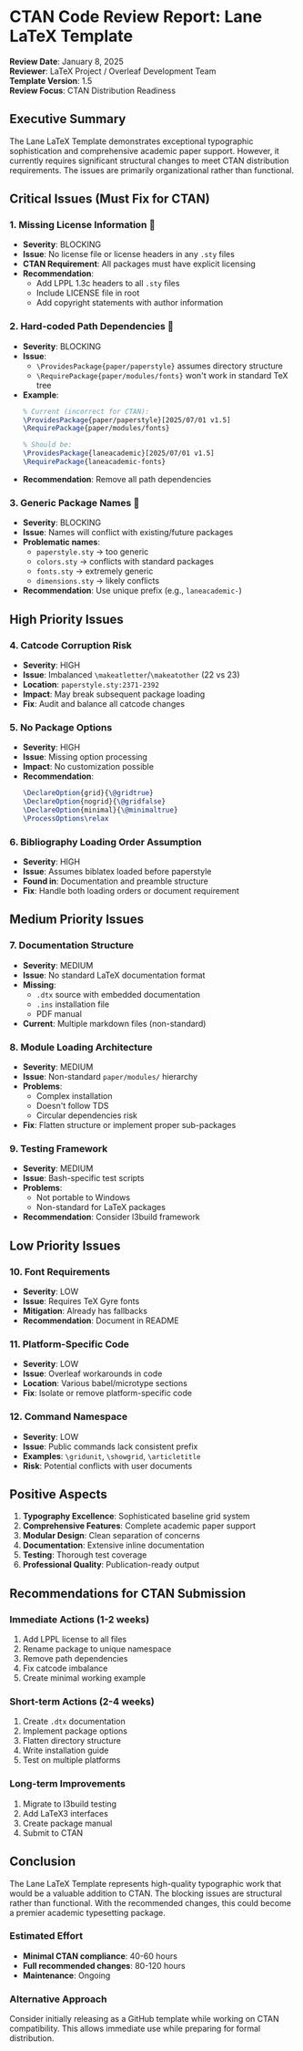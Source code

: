 # CTAN Code Review Report: Lane LaTeX Template

**Review Date**: January 8, 2025  
**Reviewer**: LaTeX Project / Overleaf Development Team  
**Template Version**: 1.5  
**Review Focus**: CTAN Distribution Readiness  

## Executive Summary

The Lane LaTeX Template demonstrates exceptional typographic sophistication and comprehensive academic paper support. However, it currently requires significant structural changes to meet CTAN distribution requirements. The issues are primarily organizational rather than functional.

## Critical Issues (Must Fix for CTAN)

### 1. **Missing License Information** 🚨
- **Severity**: BLOCKING
- **Issue**: No license file or license headers in any `.sty` files
- **CTAN Requirement**: All packages must have explicit licensing
- **Recommendation**: 
  - Add LPPL 1.3c headers to all `.sty` files
  - Include LICENSE file in root
  - Add copyright statements with author information

### 2. **Hard-coded Path Dependencies** 🚨
- **Severity**: BLOCKING
- **Issue**: 
  - `\ProvidesPackage{paper/paperstyle}` assumes directory structure
  - `\RequirePackage{paper/modules/fonts}` won't work in standard TeX tree
- **Example**:
  ```latex
  % Current (incorrect for CTAN):
  \ProvidesPackage{paper/paperstyle}[2025/07/01 v1.5]
  \RequirePackage{paper/modules/fonts}
  
  % Should be:
  \ProvidesPackage{laneacademic}[2025/07/01 v1.5]
  \RequirePackage{laneacademic-fonts}
  ```
- **Recommendation**: Remove all path dependencies

### 3. **Generic Package Names** 🚨
- **Severity**: BLOCKING
- **Issue**: Names will conflict with existing/future packages
- **Problematic names**:
  - `paperstyle.sty` → too generic
  - `colors.sty` → conflicts with standard packages
  - `fonts.sty` → extremely generic
  - `dimensions.sty` → likely conflicts
- **Recommendation**: Use unique prefix (e.g., `laneacademic-`)

## High Priority Issues

### 4. **Catcode Corruption Risk**
- **Severity**: HIGH
- **Issue**: Imbalanced `\makeatletter`/`\makeatother` (22 vs 23)
- **Location**: `paperstyle.sty:2371-2392`
- **Impact**: May break subsequent package loading
- **Fix**: Audit and balance all catcode changes

### 5. **No Package Options**
- **Severity**: HIGH
- **Issue**: Missing option processing
- **Impact**: No customization possible
- **Recommendation**:
  ```latex
  \DeclareOption{grid}{\@gridtrue}
  \DeclareOption{nogrid}{\@gridfalse}
  \DeclareOption{minimal}{\@minimaltrue}
  \ProcessOptions\relax
  ```

### 6. **Bibliography Loading Order Assumption**
- **Severity**: HIGH
- **Issue**: Assumes biblatex loaded before paperstyle
- **Found in**: Documentation and preamble structure
- **Fix**: Handle both loading orders or document requirement

## Medium Priority Issues

### 7. **Documentation Structure**
- **Severity**: MEDIUM
- **Issue**: No standard LaTeX documentation format
- **Missing**:
  - `.dtx` source with embedded documentation
  - `.ins` installation file
  - PDF manual
- **Current**: Multiple markdown files (non-standard)

### 8. **Module Loading Architecture**
- **Severity**: MEDIUM
- **Issue**: Non-standard `paper/modules/` hierarchy
- **Problems**:
  - Complex installation
  - Doesn't follow TDS
  - Circular dependencies risk
- **Fix**: Flatten structure or implement proper sub-packages

### 9. **Testing Framework**
- **Severity**: MEDIUM
- **Issue**: Bash-specific test scripts
- **Problems**:
  - Not portable to Windows
  - Non-standard for LaTeX packages
- **Recommendation**: Consider l3build framework

## Low Priority Issues

### 10. **Font Requirements**
- **Severity**: LOW
- **Issue**: Requires TeX Gyre fonts
- **Mitigation**: Already has fallbacks
- **Recommendation**: Document in README

### 11. **Platform-Specific Code**
- **Severity**: LOW
- **Issue**: Overleaf workarounds in code
- **Location**: Various babel/microtype sections
- **Fix**: Isolate or remove platform-specific code

### 12. **Command Namespace**
- **Severity**: LOW
- **Issue**: Public commands lack consistent prefix
- **Examples**: `\gridunit`, `\showgrid`, `\articletitle`
- **Risk**: Potential conflicts with user documents

## Positive Aspects

1. **Typography Excellence**: Sophisticated baseline grid system
2. **Comprehensive Features**: Complete academic paper support
3. **Modular Design**: Clean separation of concerns
4. **Documentation**: Extensive inline documentation
5. **Testing**: Thorough test coverage
6. **Professional Quality**: Publication-ready output

## Recommendations for CTAN Submission

### Immediate Actions (1-2 weeks)
1. Add LPPL license to all files
2. Rename package to unique namespace
3. Remove path dependencies
4. Fix catcode imbalance
5. Create minimal working example

### Short-term Actions (2-4 weeks)
1. Create `.dtx` documentation
2. Implement package options
3. Flatten directory structure
4. Write installation guide
5. Test on multiple platforms

### Long-term Improvements
1. Migrate to l3build testing
2. Add LaTeX3 interfaces
3. Create package manual
4. Submit to CTAN

## Conclusion

The Lane LaTeX Template represents high-quality typographic work that would be a valuable addition to CTAN. The blocking issues are structural rather than functional. With the recommended changes, this could become a premier academic typesetting package.

### Estimated Effort
- **Minimal CTAN compliance**: 40-60 hours
- **Full recommended changes**: 80-120 hours
- **Maintenance**: Ongoing

### Alternative Approach
Consider initially releasing as a GitHub template while working on CTAN compatibility. This allows immediate use while preparing for formal distribution.
